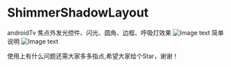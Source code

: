 # ShimmerShadowLayout
androidTv 焦点外发光控件、闪光、圆角、边框、呼吸灯效果
![Image text](https://github.com/pj567/ShimmerShadowLayout/blob/master/app/src/img.gif)
简单说明
![Image text](https://github.com/pj567/ShimmerShadowLayout/blob/master/app/src/main/QQ%E6%88%AA%E5%9B%BE20191220111630.png)

使用上有什么问题还需大家多多指点,希望大家给个Star，谢谢！
